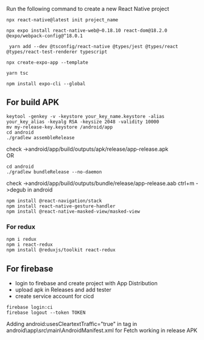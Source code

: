 Run the following command to create a new React Native project
```
npx react-native@latest init project_name
```
```
npx expo install react-native-web@~0.18.10 react-dom@18.2.0 @expo/webpack-config@^18.0.1
```
```
 yarn add --dev @tsconfig/react-native @types/jest @types/react @types/react-test-renderer typescript
```
```
npx create-expo-app --template
```
```
yarn tsc
```
```
npm install expo-cli --global
```
## For build APK
```
keytool -genkey -v -keystore your_key_name.keystore -alias your_key_alias -keyalg RSA -keysize 2048 -validity 10000
mv my-release-key.keystore /android/app
cd android
./gradlew assembleRelease
```
check ->android/app/build/outputs/apk/release/app-release.apk<br>
OR
```
cd android
./gradlew bundleRelease --no-daemon
```
check ->android/app/build/outputs/bundle/release/app-release.aab
ctrl+m ->degub in android


```
npm install @react-navigation/stack
npm install react-native-gesture-handler
npm install @react-native-masked-view/masked-view
```
### For redux
```
npm i redux
npm i react-redux
npm install @reduxjs/toolkit react-redux
```
## For firebase
- login to firebase and create project with App Distribution
- upload apk in Releases and add tester
- create service account for cicd
```
firebase login:ci 
firebase logout --token TOKEN
```
Adding  android:usesCleartextTraffic="true" in <application> tag in android\app\src\main\AndroidManifest.xml for Fetch working in release APK

